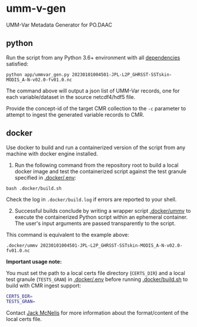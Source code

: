 # umm-v-gen
UMM-Var Metadata Generator for PO.DAAC

## python

Run the script from any Python 3.6+ environment with all [dependencies](app/requirements.txt) satisfied:
```shell
python app/ummvar_gen.py 20230101004501-JPL-L2P_GHRSST-SSTskin-MODIS_A-N-v02.0-fv01.0.nc
```

The command above will output a json list of UMM-Var records, one for each variable/dataset in the source netcdf4/hdf5 file.

Provide the concept-id of the target CMR collection to the `-c` parameter to attempt to ingest the generated variable records to CMR.

## docker

Use docker to build and run a containerized version of the script from any machine with docker engine installed.

1. Run the following command from the repository root to build a local docker image and test the containerized script against the test granule specified in [.docker/.env](.docker/.env):
```shell
bash .docker/build.sh
```
Check the log in `.docker/build.log` if errors are reported to your shell.

2. Successful builds conclude by writing a wrapper script [.docker/ummv](.docker/ummv) to execute the containerized Python script within an ephemeral container. The user's input arguments are passed transparently to the script.

This command is equivalent to the example above:

```shell
.docker/ummv 20230101004501-JPL-L2P_GHRSST-SSTskin-MODIS_A-N-v02.0-fv01.0.nc
```

__Important usage note:__

You must set the path to a local certs file directory (`CERTS_DIR`) and a local test granule (`TESTS_GRAN`) in [.docker/.env](.docker/.env) before running [.docker/build.sh](.docker/build.sh) to build with CMR ingest support:
```bash
CERTS_DIR=
TESTS_GRAN=
```
Contact [Jack McNelis](jmcnelis@jpl.nasa.gov) for more information about the format/content of the local certs file.
